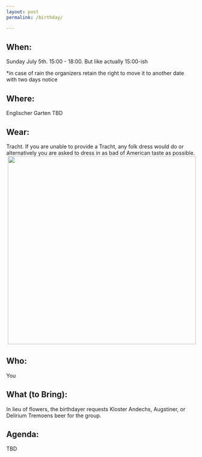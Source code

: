```yaml
---
layout: post
permalink: /birthday/

---
```


## When: 
Sunday July 5th.  15:00 - 18:00.  But like actually 15:00-ish

*in case of rain the organizers retain the right to move it to another date with two days notice

## Where: 
Englischer Garten TBD

## Wear:
Tracht.  If you are unable to provide a Tracht, any folk dress would do or alternatively you are asked to dress in as bad of American taste as possible.
![]() <img src="{{DenisPeskov.github.io}}/images/wiesn.jpg"  width="500" height="500">


## Who:
You

## What (to Bring):
In lieu of flowers, the birthdayer requests Kloster Andechs,  Augstiner, or Delirium Tremoens beer for the group.  

## Agenda:
TBD
                                                  

